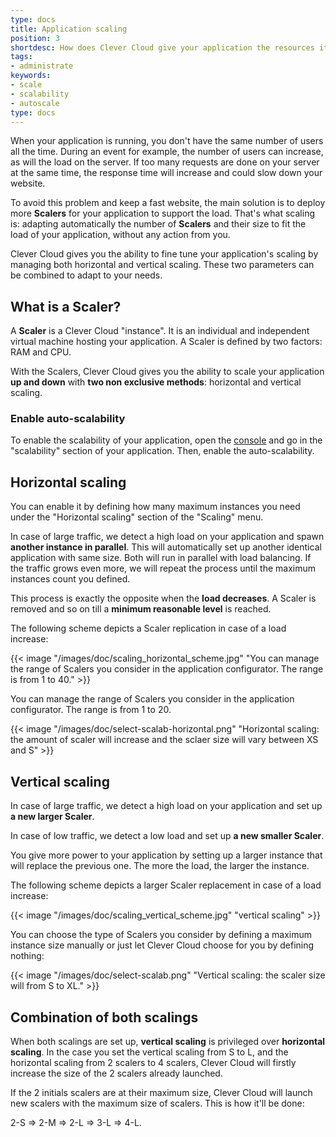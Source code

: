```yaml
---
type: docs
title: Application scaling
position: 3
shortdesc: How does Clever Cloud give your application the resources it needs?
tags:
- administrate
keywords:
- scale
- scalability
- autoscale
type: docs
---
```


When your application is running, you don't have the same number of users all the time. During an event for example,
the number of users can increase, as will the load on the server. If too many requests are done on your
server at the same time, the response time will increase and could slow down your website.

To avoid this problem and keep a fast website, the main solution is to deploy more **Scalers** for your application to
support the load. That's what scaling is: adapting automatically the number of **Scalers** and their size to fit the
load of your application, without any action from you.

Clever Cloud gives you the ability to fine tune your application's scaling by managing both horizontal and vertical
scaling. These two parameters can be combined to adapt to your needs.

## What is a Scaler?

A **Scaler** is a Clever Cloud "instance". It is an individual and independent virtual machine hosting your application. A Scaler is defined by two factors: RAM and CPU.

With the Scalers, Clever Cloud gives you the ability to scale your application **up and down** with **two non
exclusive methods**: horizontal and vertical scaling.

### Enable auto-scalability

To enable the scalability of your application, open the [console](https://console.clever-cloud.com/) and go in the
"scalability" section of your application. Then, enable the auto-scalability.

## Horizontal scaling

You can enable it by defining how many maximum instances you need under the "Horizontal scaling" section of the "Scaling" menu.

In case of large traffic, we detect a high load on your application and spawn **another instance in parallel**.
This will automatically set up another identical application with same size. Both will run in parallel with load
balancing. If the traffic grows even more, we will repeat the process until the maximum instances count you defined.


This process is exactly the opposite when the **load decreases**. A Scaler is removed and so on till a **minimum
reasonable level** is reached.

The following scheme depicts a Scaler replication in case of a load increase:

{{< image "/images/doc/scaling_horizontal_scheme.jpg" "You can manage the range of Scalers you consider in the application configurator. The range is from 1 to 40." >}}

You can manage the range of Scalers you consider in the application configurator. The range is from 1 to 20.

{{< image "/images/doc/select-scalab-horizontal.png" "Horizontal scaling: the amount of scaler will increase and the sclaer size will vary between XS and S" >}}

## Vertical scaling

In case of large traffic, we detect a high load on your application and set up **a new larger Scaler**.

In case of low traffic, we detect a low load and set up **a new smaller Scaler**.

You give more power to your application by setting up a larger instance that will replace the previous one. The more the
load, the larger the instance.

The following scheme depicts a larger Scaler replacement in case of a load increase:

{{< image "/images/doc/scaling_vertical_scheme.jpg" "vertical scaling" >}}

You can choose the type of Scalers you consider by defining a maximum instance size manually or just let Clever Cloud choose for you by defining nothing:

{{< image "/images/doc/select-scalab.png" "Vertical scaling: the scaler size will from S to XL." >}}

## Combination of both scalings

When both scalings are set up, **vertical scaling** is privileged over **horizontal scaling**. In the case you set the
vertical scaling from S to L, and the horizontal scaling from 2 scalers to 4 scalers, Clever Cloud will firstly increase
the size of the 2 scalers already launched.

If the 2 initials scalers are at their maximum size, Clever Cloud will launch new scalers with the maximum size of scalers.
This is how it'll be done:

2-S => 2-M => 2-L => 3-L => 4-L.
